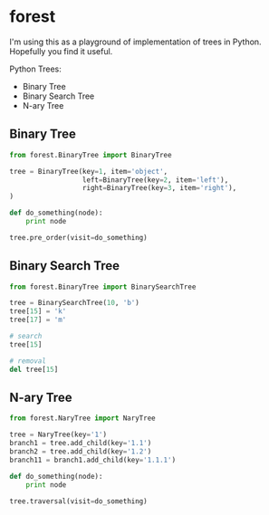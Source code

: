 forest
======

I'm using this as a playground of implementation of trees in Python.
Hopefully you find it useful.


Python Trees:
* Binary Tree
* Binary Search Tree
* N-ary Tree

## Binary Tree

```python
from forest.BinaryTree import BinaryTree

tree = BinaryTree(key=1, item='object',
                  left=BinaryTree(key=2, item='left'),
                  right=BinaryTree(key=3, item='right'),
)

def do_something(node):
    print node

tree.pre_order(visit=do_something)
```

## Binary Search Tree

```python
from forest.BinaryTree import BinarySearchTree

tree = BinarySearchTree(10, 'b')
tree[15] = 'k'
tree[17] = 'm'

# search
tree[15]

# removal
del tree[15]
```

## N-ary Tree


```python
from forest.NaryTree import NaryTree

tree = NaryTree(key='1')
branch1 = tree.add_child(key='1.1')
branch2 = tree.add_child(key='1.2')
branch11 = branch1.add_child(key='1.1.1')

def do_something(node):
    print node

tree.traversal(visit=do_something)
```
